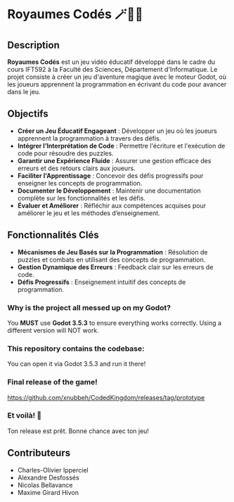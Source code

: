 # Royaumes Codés 🪄🧙‍♂️

## Description
**Royaumes Codés** est un jeu vidéo éducatif développé dans le cadre du cours IFT592 à la Faculté des Sciences, Département d'Informatique. Le projet consiste à créer un jeu d'aventure magique avec le moteur Godot, où les joueurs apprennent la programmation en écrivant du code pour avancer dans le jeu.

## Objectifs
- **Créer un Jeu Éducatif Engageant** : Développer un jeu où les joueurs apprennent la programmation à travers des défis.
- **Intégrer l’Interprétation de Code** : Permettre l'écriture et l'exécution de code pour résoudre des puzzles.
- **Garantir une Expérience Fluide** : Assurer une gestion efficace des erreurs et des retours clairs aux joueurs.
- **Faciliter l'Apprentissage** : Concevoir des défis progressifs pour enseigner les concepts de programmation.
- **Documenter le Développement** : Maintenir une documentation complète sur les fonctionnalités et les défis.
- **Évaluer et Améliorer** : Réfléchir aux compétences acquises pour améliorer le jeu et les méthodes d’enseignement.

## Fonctionnalités Clés
- **Mécanismes de Jeu Basés sur la Programmation** : Résolution de puzzles et combats en utilisant des concepts de programmation.
- **Gestion Dynamique des Erreurs** : Feedback clair sur les erreurs de code.
- **Défis Progressifs** : Enseignement intuitif des concepts de programmation.

### **Why is the project all messed up on my Godot?**
You **MUST** use **Godot 3.5.3** to ensure everything works correctly. Using a different version will NOT work.

### This repository contains the codebase:
You can open it via Godot 3.5.3 and run it there!

### Final release of the game!
https://github.com/xnubbeh/CodedKingdom/releases/tag/prototype

### Et voilà! 🎉
Ton release est prêt. Bonne chance avec ton jeu!


## Contributeurs
- Charles-Olivier Ipperciel
- Alexandre Desfossés
- Nicolas Bellavance
- Maxime Girard Hivon
